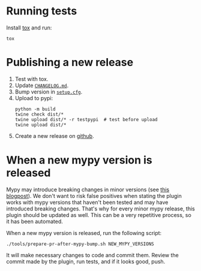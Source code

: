 # Running tests

Install [tox](https://pypi.org/project/tox/) and run:
```shell
tox
```

# Publishing a new release

1. Test with tox.
2. Update [`CHANGELOG.md`](./CHANGELOG.md).
3. Bump version in [`setup.cfg`](./setup.cfg).
4. Upload to pypi:
    ```shell
    python -m build
    twine check dist/*
    twine upload dist/* -r testpypi  # test before upload
    twine upload dist/*
    ```
5. Create a new release on [github](https://github.com/klausweiss/typing-protocol-intersection/releases).

# When a new mypy version is released

Mypy may introduce breaking changes in minor versions (see [this blogpost](https://mypy-lang.blogspot.com/2023/02/mypy-10-released.html)).
We don't want to risk false positives when stating the plugin works with mypy versions that haven't been tested and may have introduced breaking changes.
That's why for every minor mypy release, this plugin should be updated as well.
This can be a very repetitive process, so it has been automated.

When a new mypy version is released, run the following script:
```shell
./tools/prepare-pr-after-mypy-bump.sh NEW_MYPY_VERSIONS
```

It will make necessary changes to code and commit them.
Review the commit made by the plugin, run tests, and if it looks good, push.

